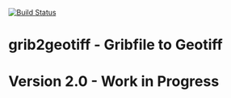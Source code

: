 [![Build Status](https://travis-ci.org/MeteoGroup/grib2geotiff.svg?branch=v2)](https://travis-ci.org/MeteoGroup/grib2geotiff/)

# grib2geotiff - Gribfile to Geotiff

# Version 2.0 - Work in Progress

